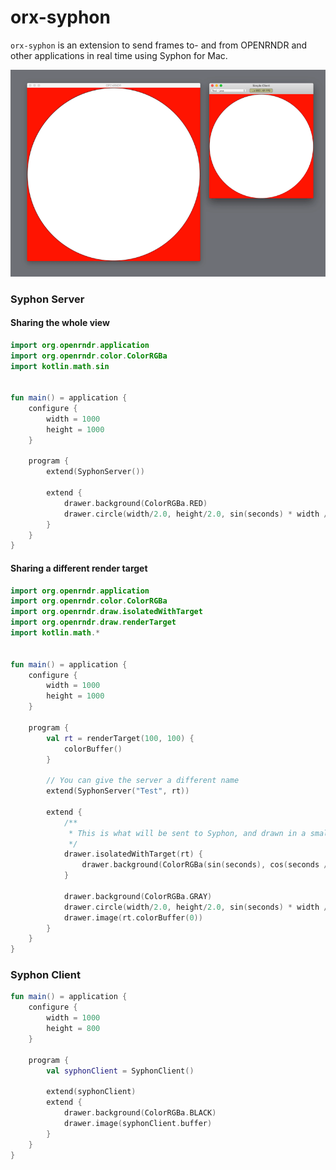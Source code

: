 # orx-syphon
`orx-syphon` is an extension to send frames to- and from OPENRNDR and other applications in real time using Syphon for Mac.

![Example](./preview.gif)

### Syphon Server
#### Sharing the whole view
```kotlin
import org.openrndr.application
import org.openrndr.color.ColorRGBa
import kotlin.math.sin


fun main() = application {
    configure {
        width = 1000
        height = 1000
    }

    program {
        extend(SyphonServer())

        extend {
            drawer.background(ColorRGBa.RED)
            drawer.circle(width/2.0, height/2.0, sin(seconds) * width / 2.0)
        }
    }
}
```

#### Sharing a different render target
```kotlin
import org.openrndr.application
import org.openrndr.color.ColorRGBa
import org.openrndr.draw.isolatedWithTarget
import org.openrndr.draw.renderTarget
import kotlin.math.*


fun main() = application {
    configure {
        width = 1000
        height = 1000
    }

    program {
        val rt = renderTarget(100, 100) {
            colorBuffer()
        }

        // You can give the server a different name
        extend(SyphonServer("Test", rt))

        extend {
            /**
             * This is what will be sent to Syphon, and drawn in a small corner of the screen
             */
            drawer.isolatedWithTarget(rt) {
                drawer.background(ColorRGBa(sin(seconds), cos(seconds / 2.0), 0.5, 1.0))
            }

            drawer.background(ColorRGBa.GRAY)
            drawer.circle(width/2.0, height/2.0, sin(seconds) * width / 2.0)
            drawer.image(rt.colorBuffer(0))
        }
    }
}
```

### Syphon Client
```kotlin
fun main() = application {
    configure {
        width = 1000
        height = 800
    }

    program {
        val syphonClient = SyphonClient()

        extend(syphonClient)
        extend {
            drawer.background(ColorRGBa.BLACK)
            drawer.image(syphonClient.buffer)
        }
    }
}
```